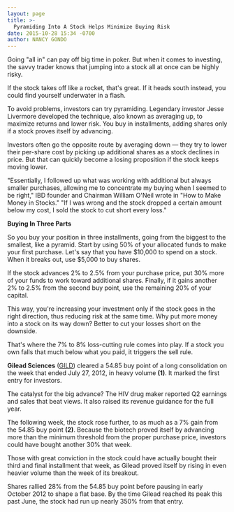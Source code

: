 ```yaml
---
layout: page
title: >-
  Pyramiding Into A Stock Helps Minimize Buying Risk
date: 2015-10-28 15:34 -0700
author: NANCY GONDO
---
```





Going "all in" can pay off big time in poker. But when it comes to investing, the savvy trader knows that jumping into a stock all at once can be highly risky.

  

If the stock takes off like a rocket, that's great. If it heads south instead, you could find yourself underwater in a flash.

  

To avoid problems, investors can try pyramiding. Legendary investor Jesse Livermore developed the technique, also known as averaging up, to maximize returns and lower risk. You buy in installments, adding shares only if a stock proves itself by advancing.

  

Investors often go the opposite route by averaging down — they try to lower their per-share cost by picking up additional shares as a stock declines in price. But that can quickly become a losing proposition if the stock keeps moving lower.

  

"Essentially, I followed up what was working with additional but always smaller purchases, allowing me to concentrate my buying when I seemed to be right," IBD founder and Chairman William O'Neil wrote in "How to Make Money in Stocks." "If I was wrong and the stock dropped a certain amount below my cost, I sold the stock to cut short every loss."

  

**Buying In Three Parts**

  

So you buy your position in three installments, going from the biggest to the smallest, like a pyramid. Start by using 50% of your allocated funds to make your first purchase. Let's say that you have \$10,000 to spend on a stock. When it breaks out, use \$5,000 to buy shares.

  

If the stock advances 2% to 2.5% from your purchase price, put 30% more of your funds to work toward additional shares. Finally, if it gains another 2% to 2.5% from the second buy point, use the remaining 20% of your capital.

  

This way, you're increasing your investment only if the stock goes in the right direction, thus reducing risk at the same time. Why put more money into a stock on its way down? Better to cut your losses short on the downside.

  

That's where the 7% to 8% loss-cutting rule comes into play. If a stock you own falls that much below what you paid, it triggers the sell rule.

  

**Gilead Sciences** ([GILD](https://research.investors.com/quote.aspx?symbol=GILD)) cleared a 54.85 buy point of a long consolidation on the week that ended July 27, 2012, in heavy volume **(1)**. It marked the first entry for investors.

  

The catalyst for the big advance? The HIV drug maker reported Q2 earnings and sales that beat views. It also raised its revenue guidance for the full year.

  

The following week, the stock rose further, to as much as a 7% gain from the 54.85 buy point **(2)**. Because the biotech proved itself by advancing more than the minimum threshold from the proper purchase price, investors could have bought another 30% that week.

  

Those with great conviction in the stock could have actually bought their third and final installment that week, as Gilead proved itself by rising in even heavier volume than the week of its breakout.

  

Shares rallied 28% from the 54.85 buy point before pausing in early October 2012 to shape a flat base. By the time Gilead reached its peak this past June, the stock had run up nearly 350% from that entry.

  




